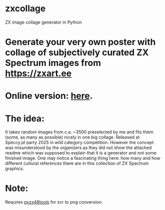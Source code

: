 # zxcollage
ZX image collage generator in Python

# Generate your very own poster with collage of subjectively curated ZX Spectrum images from https://zxart.ee

# Online version: [here](https://jakub.noniewicz.com/zxcollage/).

# The idea:

It takes random images from c.a. ~3500 preselected by me and fits them (some, as many as possible) nicely in one big collage. Released at Speccy.pl party 2025 in wild category competition. However the concept was misunderstood by the organizers as they did not show the attached readme which was supposed to explain that it is a generator and not some finished image. One may notice a fascinating thing here: how many and how different cultural references there are in this collection of ZX Spectrum graphics. 

# Note:

Requires [pyzx48tools](https://github.com/monstergdc/pyzx48tools/) for scr to png conversion.

